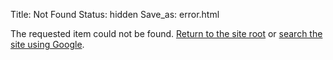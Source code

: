Title: Not Found
Status: hidden
Save_as: error.html

The requested item could not be found. [Return to the site root](http://www.onitato.com) or [search the site using Google](https://www.google.com/?gws_rd=ssl#q=site:onitato.com).
